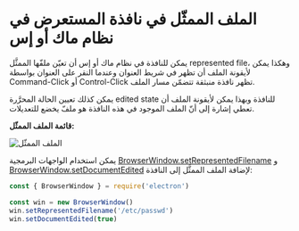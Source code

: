 # الملف الممثّل في نافذة المستعرض في نظام ماك أو إس

يمكن للنافذة في نظام ماك أو إس أن تعيّن ملفّها الممثَّل represented file، وهكذا يمكن لأيقونة الملف أن تظهر في شريط العنوان وعندما النقر على العنوان بواسطة Command-Click أو Control-Click تظهر نافذة منبثقة تتضمّن مسار الملف.

يمكن كذلك تعيين الحالة المحرَّرة edited state للنافذة وبهذا يمكن لأيقونة الملف أن تعطي إشارة إلى أنّ الملف الموجود في هذه النافذة هو ملفّ يخضع للتعديلات.

__قائمة الملف الممثّل:__

![الملف الممثّل](https://cloud.githubusercontent.com/assets/639601/5082061/670a949a-6f14-11e4-987a-9aaa04b23c1d.png)

يمكن استخدام الواجهات البرمجية [BrowserWindow.setRepresentedFilename](../api/browser-window.md#winsetrepresentedfilenamefilename-macos) و [BrowserWindow.setDocumentEdited](../api/browser-window.md#winsetdocumenteditededited-macos) لإضافة الملف الممثَّل إلى النافذة:

```javascript
const { BrowserWindow } = require('electron')

const win = new BrowserWindow()
win.setRepresentedFilename('/etc/passwd')
win.setDocumentEdited(true)
```
